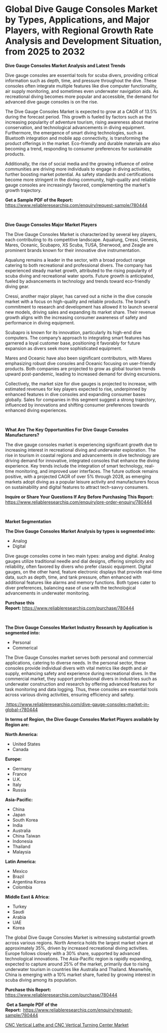 <p><h1>Global Dive Gauge Consoles Market by Types, Applications, and Major Players, with Regional Growth Rate Analysis and Development Situation, from 2025 to 2032</h1></p><p><strong>Dive Gauge Consoles Market Analysis and Latest Trends</strong></p>
<p><p>Dive gauge consoles are essential tools for scuba divers, providing critical information such as depth, time, and pressure throughout the dive. These consoles often integrate multiple features like dive computer functionality, air supply monitoring, and sometimes even underwater navigation aids. As recreational diving becomes more popular and accessible, the demand for advanced dive gauge consoles is on the rise.</p><p>The Dive Gauge Consoles Market is expected to grow at a CAGR of 13.5% during the forecast period. This growth is fueled by factors such as the increasing popularity of adventure tourism, rising awareness about marine conservation, and technological advancements in diving equipment. Furthermore, the emergence of smart diving technologies, such as Bluetooth integration and mobile app connectivity, is transforming the product offerings in the market. Eco-friendly and durable materials are also becoming a trend, responding to consumer preferences for sustainable products. </p><p>Additionally, the rise of social media and the growing influence of online communities are driving more individuals to engage in diving activities, further boosting market potential. As safety standards and certifications become more stringent in the diving community, high-quality and reliable gauge consoles are increasingly favored, complementing the market's growth trajectory.</p></p>
<p><strong>Get a Sample PDF of the Report:&nbsp;</strong> <a href="https://www.reliableresearchiq.com/enquiry/request-sample/780444?utm_campaign=2212&utm_medium=2&utm_source=Github&utm_content=ia&utm_term=26032025&utm_id=dive-gauge-consoles">https://www.reliableresearchiq.com/enquiry/request-sample/780444</a></p>
<p>&nbsp;</p>
<p><strong>Dive Gauge Consoles Major Market Players</strong></p>
<p><p>The Dive Gauge Consoles Market is characterized by several key players, each contributing to its competitive landscape. Aqualung, Cressi, Genesis, Mares, Oceanic, Scubapro, XS Scuba, TUSA, Sherwood, and Zeagle are prominent brands known for their innovative dive instrumentation.</p><p>Aqualung remains a leader in the sector, with a broad product range catering to both recreational and professional divers. The company has experienced steady market growth, attributed to the rising popularity of scuba diving and recreational water sports. Future growth is anticipated, fueled by advancements in technology and trends toward eco-friendly diving gear.</p><p>Cressi, another major player, has carved out a niche in the dive console market with a focus on high-quality and reliable products. The brand's commitment to research and development has allowed it to launch several new models, driving sales and expanding its market share. Their revenue growth aligns with the increasing consumer awareness of safety and performance in diving equipment.</p><p>Scubapro is known for its innovation, particularly its high-end dive computers. The company’s approach to integrating smart features has garnered a loyal customer base, positioning it favorably for future expansion as divers seek more sophisticated equipment.</p><p>Mares and Oceanic have also been significant contributors, with Mares emphasizing robust dive consoles and Oceanic focusing on user-friendly products. Both companies are projected to grow as global tourism trends upward post-pandemic, leading to increased demand for diving excursions.</p><p>Collectively, the market size for dive gauges is projected to increase, with estimated revenues for key players expected to rise, underpinned by enhanced features in dive consoles and expanding consumer bases globally. Sales for companies in this segment suggest a strong trajectory, influenced by innovations and shifting consumer preferences towards enhanced diving experiences.</p></p>
<p>&nbsp;</p>
<p><strong>What Are The Key Opportunities For Dive Gauge Consoles Manufacturers?</strong></p>
<p><p>The dive gauge consoles market is experiencing significant growth due to increasing interest in recreational diving and underwater exploration. The rise in tourism in coastal regions and advancements in dive technology are driving demand for innovative, integrated consoles that enhance the diving experience. Key trends include the integration of smart technology, real-time monitoring, and improved user interfaces. The future outlook remains positive, with a projected CAGR of over 5% through 2028, as emerging markets adopt diving as a popular leisure activity and manufacturers focus on sustainability and digital features to attract tech-savvy consumers.</p></p>
<p><strong>Inquire or Share Your Questions If Any Before Purchasing This Report:</strong> <a href="https://www.reliableresearchiq.com/enquiry/pre-order-enquiry/780444?utm_campaign=2212&utm_medium=2&utm_source=Github&utm_content=ia&utm_term=26032025&utm_id=dive-gauge-consoles">https://www.reliableresearchiq.com/enquiry/pre-order-enquiry/780444</a></p>
<p>&nbsp;</p>
<p><strong>Market Segmentation</strong></p>
<p><strong>The Dive Gauge Consoles Market Analysis by types is segmented into:</strong></p>
<p><ul><li>Analog</li><li>Digital</li></ul></p>
<p><p>Dive gauge consoles come in two main types: analog and digital. Analog gauges utilize traditional needle and dial designs, offering simplicity and reliability, often favored by divers who prefer classic equipment. Digital gauges, on the other hand, feature electronic displays that provide real-time data, such as depth, time, and tank pressure, often enhanced with additional features like alarms and memory functions. Both types cater to diver preferences, balancing ease of use with the technological advancements in underwater monitoring.</p></p>
<p><strong>Purchase this Report:&nbsp;</strong><a href="https://www.reliableresearchiq.com/purchase/780444?utm_campaign=2212&utm_medium=2&utm_source=Github&utm_content=ia&utm_term=26032025&utm_id=dive-gauge-consoles">https://www.reliableresearchiq.com/purchase/780444</a></p>
<p>&nbsp;</p>
<p><strong>The Dive Gauge Consoles Market Industry Research by Application is segmented into:</strong></p>
<p><ul><li>Personal</li><li>Commerical</li></ul></p>
<p><p>The Dive Gauge Consoles market serves both personal and commercial applications, catering to diverse needs. In the personal sector, these consoles provide individual divers with vital metrics like depth and air supply, enhancing safety and experience during recreational dives. In the commercial market, they support professional divers in industries such as underwater construction and research by offering advanced features for task monitoring and data logging. Thus, these consoles are essential tools across various diving activities, ensuring efficiency and safety.</p></p>
<p><a href="https://www.reliableresearchiq.com/dive-gauge-consoles-market-in-global-r780444?utm_campaign=2212&utm_medium=2&utm_source=Github&utm_content=ia&utm_term=26032025&utm_id=dive-gauge-consoles">&nbsp;https://www.reliableresearchiq.com/dive-gauge-consoles-market-in-global-r780444</a></p>
<p><strong>In terms of Region, the Dive Gauge Consoles Market Players available by Region are:</strong></p>
<p>
    <p> <strong> North America: </strong>
        <ul>
            <li>United States</li>
            <li>Canada</li>
        </ul>
        </p> 
    <p> <strong> Europe: </strong>
        <ul>
            <li>Germany</li>
            <li>France</li>
            <li>U.K.</li>
            <li>Italy</li>
            <li>Russia</li>
        </ul>
        </p> 
    <p> <strong> Asia-Pacific: </strong>
        <ul>
            <li>China</li>
            <li>Japan</li>
            <li>South Korea</li>
            <li>India</li>
            <li>Australia</li>
            <li>China Taiwan</li>
            <li>Indonesia</li>
            <li>Thailand</li>
            <li>Malaysia</li>
        </ul>
        </p> 
    <p> <strong> Latin America: </strong>
        <ul>
            <li>Mexico</li>
            <li>Brazil</li>
            <li>Argentina Korea</li>
            <li>Colombia</li>
        </ul>
        </p> 
    <p> <strong> Middle East & Africa: </strong>
        <ul>
            <li>Turkey</li>
            <li>Saudi</li>
            <li>Arabia</li>
            <li>UAE</li>
            <li>Korea</li>
        </ul>
    </p>
    </p>
<p><p>The global Dive Gauge Consoles Market is witnessing substantial growth across various regions. North America holds the largest market share at approximately 35%, driven by increased recreational diving activities. Europe follows closely with a 30% share, supported by advanced technological innovations. The Asia-Pacific region is rapidly expanding, expected to capture around 25% of the market, primarily due to rising underwater tourism in countries like Australia and Thailand. Meanwhile, China is emerging with a 10% market share, fueled by growing interest in scuba diving among its population.</p></p>
<p><strong>Purchase this Report: </strong><a href="https://www.reliableresearchiq.com/purchase/780444?utm_campaign=2212&utm_medium=2&utm_source=Github&utm_content=ia&utm_term=26032025&utm_id=dive-gauge-consoles">https://www.reliableresearchiq.com/purchase/780444</a></p>
<p>&nbsp;<strong>Get a Sample PDF of the Report:&nbsp;&nbsp;</strong><a href="https://www.reliableresearchiq.com/enquiry/request-sample/780444?utm_campaign=2212&utm_medium=2&utm_source=Github&utm_content=ia&utm_term=26032025&utm_id=dive-gauge-consoles">https://www.reliableresearchiq.com/enquiry/request-sample/780444</a></p>
<p><strong></strong></p>
<p><p><a href="https://github.com/AshrafKhan865/Market-Research-Report-List-1/blob/main/cnc-vertical-lathe-and-cnc-vertical-turning-center-market.md?utm_campaign=2212&utm_medium=2&utm_source=Github&utm_content=ia&utm_term=26032025&utm_id=dive-gauge-consoles">CNC Vertical Lathe and CNC Vertical Turning Center Market</a></p></p>